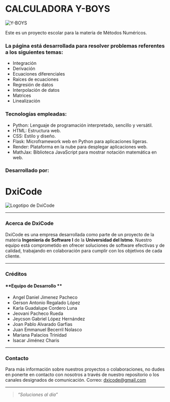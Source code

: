 # CALCULADORA Y-BOYS
![Y-BOYS](https://github.com/user-attachments/assets/48d3052d-f27b-4a85-b614-88e88c2e9aaf)

Este es un proyecto escolar para la materia de Métodos Numéricos.

### La página está desarrollada para resolver problemas referentes a los siguientes temas:
- Integración
- Derivación
- Ecuaciones diferenciales
- Raíces de ecuaciones
- Regresión de datos
- Interpolación de datos
- Matrices
- Linealización

### Tecnologías empleadas:
- Python: Lenguaje de programación interpretado, sencillo y versátil.
- HTML: Estructura web.
- CSS: Estilo y diseño.
- Flask: Microframework web en Python para aplicaciones ligeras.
- Render: Plataforma en la nube para desplegar aplicaciones web.
- MathJax: Biblioteca JavaScript para mostrar notación matemática en web.

### Desarrollado por:

# DxiCode

![Logotipo de DxiCode](https://i.ibb.co/FhcdjyJ/Logo-dxicode-transformed.png "DxiCode")

---

### **Acerca de DxiCode**  
DxiCode es una empresa desarrollada como parte de un proyecto de la materia **Ingeniería de Software I** de la **Universidad del Istmo**. Nuestro equipo está comprometido en ofrecer soluciones de software efectivas y de calidad, trabajando en colaboración para cumplir con los objetivos de cada cliente.

---

### **Créditos**  

#### **Equipo de Desarrollo **
- Angel Daniel Jimenez Pacheco
- Gerson Antonio Regalado López
- Karla Guadalupe Cordero Luna   
- Jeovani Pacheco Rueda
- Jeycson Gabriel López Hernández  
- Joan Pablo Alvarado Garfias
- Juan Emmanuel Becerril Nolasco  
- Mariana Palacios Trinidad
- Isacar Jiménez Charis

---

### **Contacto**  
Para más información sobre nuestros proyectos o colaboraciones, no dudes en ponerte en contacto con nosotros a través de nuestro repositorio o los canales designados de comunicación.
Correo: dxicode@gmail.com

---

> _“Soluciones al día”_  
